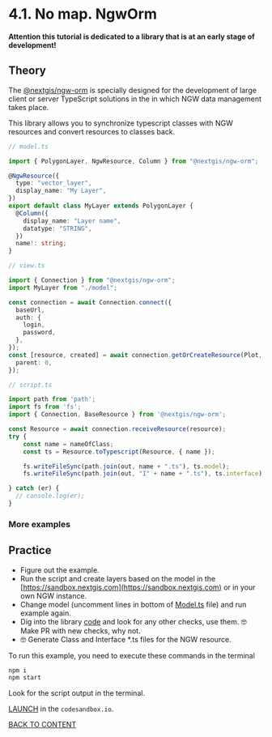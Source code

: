 # 4.1. No map. NgwOrm

**Attention this tutorial is dedicated to a library that is at an early stage of development!**

## Theory

The [@nextgis/ngw-orm](https://github.com/nextgis/nextgis_frontend/tree/master/packages/ngw-orm) is specially designed for the development of large client or server TypeScript solutions in the in which NGW data management takes place.

This library allows you to synchronize typescript classes with NGW resources and convert resources to classes back.

```typescript
// model.ts

import { PolygonLayer, NgwResource, Column } from "@nextgis/ngw-orm";

@NgwResource({
  type: "vector_layer",
  display_name: "My Layer",
})
export default class MyLayer extends PolygonLayer {
  @Column({
    display_name: "Layer name",
    datatype: "STRING",
  })
  name!: string;
}

// view.ts

import { Connection } from "@nextgis/ngw-orm";
import MyLayer from "./model";

const connection = await Connection.connect({
  baseUrl,
  auth: {
    login,
    password,
  },
});
const [resource, created] = await connection.getOrCreateResource(Plot, {
  parent: 0,
});

// script.ts

import path from 'path';
import fs from 'fs';
import { Connection, BaseResource } from '@nextgis/ngw-orm';

const Resource = await connection.receiveResource(resource);
try {
    const name = nameOfClass;
    const ts = Resource.toTypescript(Resource, { name });

    fs.writeFileSync(path.join(out, name + ".ts"), ts.model);
    fs.writeFileSync(path.join(out, "I" + name + ".ts"), ts.interface);

} catch (er) {
  // console.log(er);
}
```

### More examples

## Practice

- Figure out the example.
- Run the script and create layers based on the model in the [https://sandbox.nextgis.com](https://sandbox.nextgis.com) or in your own NGW instance.
- Change model (uncomment lines in bottom of [Model.ts](./src/Model.ts) file) and run example again.
- Dig into the library [code](https://github.com/nextgis/nextgis_frontend/blob/master/packages/ngw-orm/src/repository/VectorLayer.ts#L146) and look for any other checks, use them. 🤓 Make PR with new checks, why not.
- 🤓 Generate Class and Interface *.ts files for the NGW resource.

To run this example, you need to execute these commands in the terminal

```bash
npm i
npm start
```

Look for the script output in the terminal.

[LAUNCH](https://githubbox.com/nextgis/ngf-tutorial/tree/master/tutorials/6_3_no_map_ngw_orm) in the `codesandbox.io`.

[BACK TO CONTENT](../../README.md)

